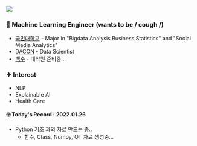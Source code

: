 <a href="https://hits.seeyoufarm.com"><img src="https://hits.seeyoufarm.com/api/count/incr/badge.svg?url=https%3A%2F%2Fgithub.com%2FJayHong99&count_bg=%2379C83D&title_bg=%23555555&icon=&icon_color=%23E7E7E7&title=hits&edge_flat=false"/></a>

### 🧐 Machine Learning Engineer (wants to be / cough /)
- [국민대학교](https://www.kookmin.ac.kr) - Major in "Bigdata Analysis Business Statistics" and "Social Media Analytics"
- [DACON](https://www.dacon.io) - Data Scientist 
- [백수](https://github.com/JayHong99) - 대학원 준비중... 

### ✈ Interest
- NLP
- Explainable AI
- Health Care



#### 🙄 Today's Record : 2022.01.26
- Python 기초 과외 자료 만드는 중..
  - 함수, Class, Numpy, OT 자료 생성중...
